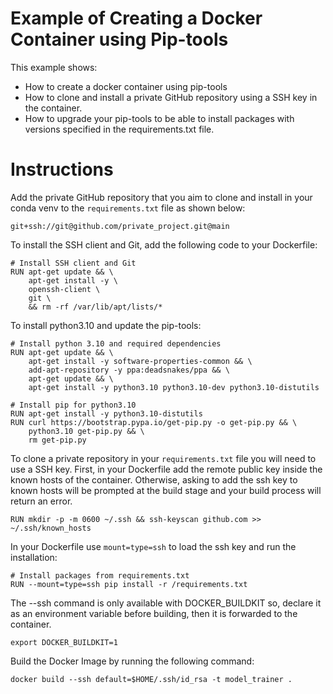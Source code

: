 # Example of Creating a Docker Container using Pip-tools

This example shows:
* How to create a docker container using pip-tools
* How to clone and install a private GitHub repository using a SSH key in the container. 
* How to upgrade your pip-tools to be able to install packages with versions specified in the requirements.txt file. 

# Instructions

Add the private GitHub repository that you aim to clone and install in your conda venv to the ```requirements.txt``` file as shown below:
```
git+ssh://git@github.com/private_project.git@main
```
To install the SSH client and Git, add the following code to your Dockerfile:
```
# Install SSH client and Git
RUN apt-get update && \
    apt-get install -y \
    openssh-client \
    git \
    && rm -rf /var/lib/apt/lists/*
```

To install python3.10 and update the pip-tools:
```
# Install python 3.10 and required dependencies
RUN apt-get update && \
    apt-get install -y software-properties-common && \
    add-apt-repository -y ppa:deadsnakes/ppa && \
    apt-get update && \
    apt-get install -y python3.10 python3.10-dev python3.10-distutils

# Install pip for python3.10
RUN apt-get install -y python3.10-distutils
RUN curl https://bootstrap.pypa.io/get-pip.py -o get-pip.py && \
    python3.10 get-pip.py && \
    rm get-pip.py
```

To clone a private repository in your ```requirements.txt``` file you will need to use a SSH key. First, in your Dockerfile add the remote public key inside the known hosts of the container. Otherwise, asking to add the ssh key to known hosts will be prompted at the build stage and your build process will return an error.
```
RUN mkdir -p -m 0600 ~/.ssh && ssh-keyscan github.com >> ~/.ssh/known_hosts
```

In your Dockerfile use ```mount=type=ssh``` to load the ssh key and run the installation:

```
# Install packages from requirements.txt
RUN --mount=type=ssh pip install -r /requirements.txt
```

The --ssh command is only available with DOCKER_BUILDKIT so, declare it as an environment variable before building, then it is forwarded to the container.

```
export DOCKER_BUILDKIT=1
```

Build the Docker Image by running the following command:
```
docker build --ssh default=$HOME/.ssh/id_rsa -t model_trainer .
```

